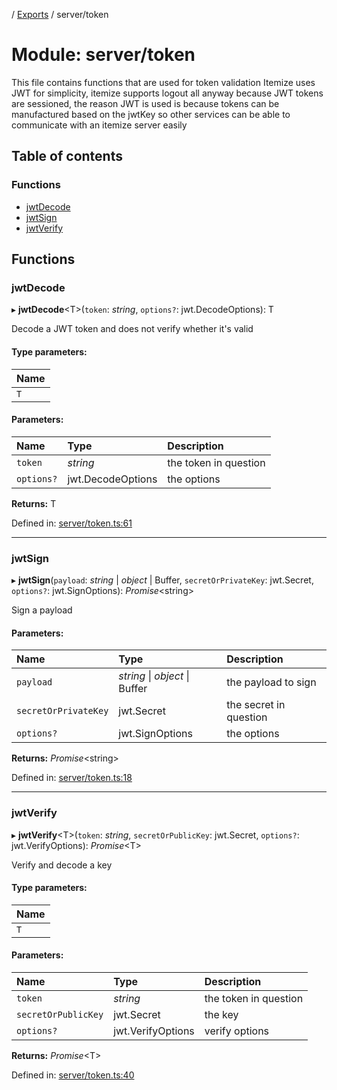 [](../README.md) / [Exports](../modules.md) / server/token

# Module: server/token

This file contains functions that are used for token validation
Itemize uses JWT for simplicity, itemize supports logout all anyway
because JWT tokens are sessioned, the reason JWT is used is because
tokens can be manufactured based on the jwtKey so other services
can be able to communicate with an itemize server easily

## Table of contents

### Functions

- [jwtDecode](server_token.md#jwtdecode)
- [jwtSign](server_token.md#jwtsign)
- [jwtVerify](server_token.md#jwtverify)

## Functions

### jwtDecode

▸ **jwtDecode**<T\>(`token`: *string*, `options?`: jwt.DecodeOptions): T

Decode a JWT token and does not verify whether it's valid

#### Type parameters:

Name |
:------ |
`T` |

#### Parameters:

Name | Type | Description |
:------ | :------ | :------ |
`token` | *string* | the token in question   |
`options?` | jwt.DecodeOptions | the options    |

**Returns:** T

Defined in: [server/token.ts:61](https://github.com/onzag/itemize/blob/11a98dec/server/token.ts#L61)

___

### jwtSign

▸ **jwtSign**(`payload`: *string* \| *object* \| Buffer, `secretOrPrivateKey`: jwt.Secret, `options?`: jwt.SignOptions): *Promise*<string\>

Sign a payload

#### Parameters:

Name | Type | Description |
:------ | :------ | :------ |
`payload` | *string* \| *object* \| Buffer | the payload to sign   |
`secretOrPrivateKey` | jwt.Secret | the secret in question   |
`options?` | jwt.SignOptions | the options    |

**Returns:** *Promise*<string\>

Defined in: [server/token.ts:18](https://github.com/onzag/itemize/blob/11a98dec/server/token.ts#L18)

___

### jwtVerify

▸ **jwtVerify**<T\>(`token`: *string*, `secretOrPublicKey`: jwt.Secret, `options?`: jwt.VerifyOptions): *Promise*<T\>

Verify and decode a key

#### Type parameters:

Name |
:------ |
`T` |

#### Parameters:

Name | Type | Description |
:------ | :------ | :------ |
`token` | *string* | the token in question   |
`secretOrPublicKey` | jwt.Secret | the key   |
`options?` | jwt.VerifyOptions | verify options    |

**Returns:** *Promise*<T\>

Defined in: [server/token.ts:40](https://github.com/onzag/itemize/blob/11a98dec/server/token.ts#L40)
